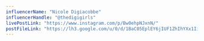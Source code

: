 ```yaml
---
influencerName: "Nicole Digiacobbe"
influencerHandle: "@thedigigirls"
livePostLink: "https://www.instagram.com/p/Bw0ehpNJxnN/"
postFileLink: "https://lh3.google.com/u/0/d/1BaC05EplEY6jIUF1ZhIhYXx1IiFdblMq"
---
```

